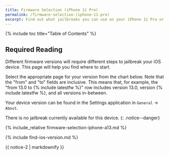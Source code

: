 ```yaml
---
title: Firmware Selection (iPhone 11 Pro)
permalink: /firmware-selection-(iphone-11-pro)
excerpt: Find out what jailbreaks you can use on your iPhone 11 Pro or iPhone 11 Pro Max
---
```


{% include toc title="Table of Contents" %}

## Required Reading

Different firmware versions will require different steps to jailbreak your iOS device. This page will help you find where to start.

Select the appropriate page for your version from the chart below. Note that the "from" and "to" fields are inclusive. This means that, for example, the "from 13.0 to {% include latestfw %}" row includes version 13.0, version {% include latestfw %}, and all versions in-between.

Your device version can be found in the Settings application in `General` -> `About`.

There is no jailbreak currently available for this device.
{: .notice--danger}

{% include_relative firmware-selection-iphone-a13.md %}

  
{% include find-ios-version.md %}


<div class="notice">{{ notice-2 | markdownify }}</div>
